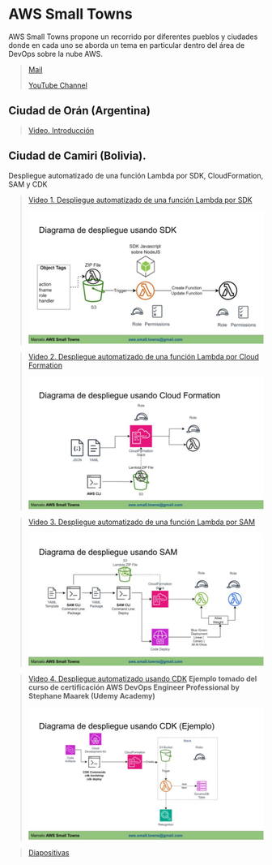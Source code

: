 # AWS Small Towns
AWS Small Towns propone un recorrido por diferentes pueblos y ciudades donde en cada
uno se aborda un tema en particular dentro del área de DevOps sobre la nube AWS.

>[Mail](mail:aws.small.towns@gmail.com)
>
>[YouTube Channel](https://www.youtube.com/channel/UC-sGMUTiyF4TBanezrRFqrA)

## Ciudad de Orán (Argentina)
>[Video. Introducción](https://www.youtube.com/watch?v=pv1BbjcRCQg)


## Ciudad de Camiri (Bolivia). 
Despliegue automatizado de una función Lambda por SDK, CloudFormation, SAM y CDK

>[Video 1. Despliegue automatizado de una función Lambda por SDK](https://www.youtube.com/watch?v=vXDYGPaHJWI)
>
>![Diagrama SDK](images/sdk.jpg)

>[Video 2. Despliegue automatizado de una función Lambda por Cloud Formation](https://www.youtube.com/watch?v=5Ze6Y1rCvGc)
>
>![Diagrama CloudFormation](images/cloudformation.jpg)

>[Video 3. Despliegue automatizado de una función Lambda por SAM](https://www.youtube.com/watch?v=sdJmfO6au_U)
>
>![Diagrama SAM](images/sam.jpg)

>[Video 4. Despliegue automatizado usando CDK](https://www.youtube.com/watch?v=HVZjEu3zeGA)
>**Ejemplo tomado del curso de certificación AWS DevOps Engineer Professional by Stephane Maarek (Udemy Academy)**
>
>![Diagrama CDK](images/cdk.jpg)

>[Diapositivas](doc/AWS%20Small%20Towns-Camiri.pdf)
